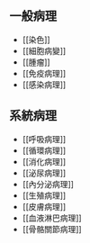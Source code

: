 ## 一般病理
- [[染色]]
- [[細胞病變]]
- [[腫瘤]]
- [[免疫病理]]
- [[感染病理]]
## 系統病理
- [[呼吸病理]]
- [[循環病理]]
- [[消化病理]]
- [[泌尿病理]]
- [[內分泌病理]]
- [[生殖病理]]
- [[皮膚病理]]
- [[血液淋巴病理]]
- [[骨骼關節病理]]
